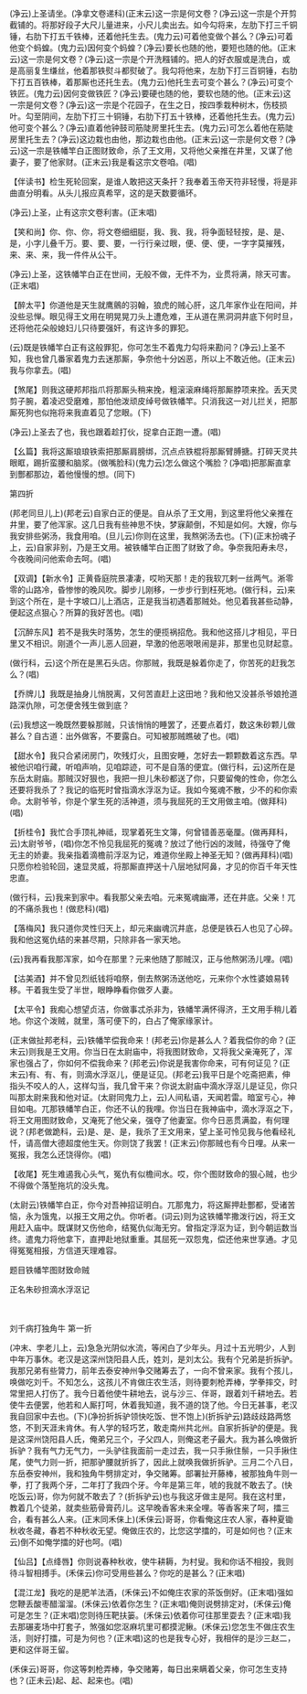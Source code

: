 <!-- { "loadSidebar": true } -->
(净云)上圣请坐。(净拿文卷递科)(正末云)这一宗是何文卷？(净云)这一宗是个开剪截铺的。将那好段子大尺儿量进来，小尺儿卖出去。如今勾将来，左肋下打三千铜锤，右肋下打五千铁棒，还着他托生去。(鬼力云)可着他变做个甚么？(净云)可着他变个蚂蝗。(鬼力云)因何变个蚂蝗？(净云)要长也随的他，要短也随的他。(正末云)这一宗是何文卷？(净云)这一宗是个开洗糨铺的。把人的好衣服或是洗白，或是高丽复生缣丝，他着那铁熨斗都熨破了。我勾将他来，左肋下打三百铜锤，右肋下打五百铁棒，着那厮也还托生去。(鬼力云)他托生去可变个甚么？(净云)可变个铁匠。(鬼力云)因何变做铁匠？(净云)要硬也随的他，要软也随的他。(正末云)这一宗是何文卷？(净云)这一宗是个花园子，在生之日，按四季栽种树木，伤枝损叶。勾至阴间，左肋下打三十铜锤，右肋下打五十铁棒，还着他托生去。(鬼力云)他可变个甚么？(净云)直着他钟鼓司筋陡房里托生去。(鬼力云)可怎么着他在筋陡房里托生去？(净云)这边栽也由他，那边栽也由他。(正末云)这一宗是何文卷？(净云)这一宗是铁幡竿白正图财致命，杀了王文用，又将他父亲推在井里，又谋了他妻子，要了他家财。(正末云)我是看这宗文卷咱。(唱)

【伴读书】检生死轮回案，是谁人敢把这天条扞？我奉着玉帝天符非轻慢，将是非曲直分明看。从头儿报应真希罕，这的是天数要循环。

(净云)上圣，止有这宗文卷利害。(正末唱)

【笑和尚】你、你、你，将文卷细细脡，我、我、我，将争面轻轻按，是、是、是，小字儿叠千万。要、要、要，一行行亲过眼，便、便、便，一字字莫摧残，来、来、来，我一件件从公干。

(净云)上圣，这铁幡竿白正在世间，无般不做，无件不为，业贯将满，除天可害。(正末唱)

【醉太平】你道他是天生就鹰鸇的羽翰，狼虎的贼心肝，这几年家作业在阳间，并没些忌惮。眼见得王文用在明晃晃刀头上遭危难，王从道在黑洞洞井底下何时旦，还将他花朵般媳妇儿只待要强奸，有这许多的罪犯。

(云)既是铁幡竿白正有这般罪犯，你可怎生不着鬼力勾将来勘问？(净云)上圣不知，我也曾几番家着鬼力去迷那厮，争奈他十分凶恶，所以上不敢近他。(正末云)我与你拿去。(唱)

【煞尾】则我这硬邦邦指爪将那厮头稍来挽，粗滚滚麻绳将那厮脖项来拴。丢天灵剪子腕，着凌迟受磨难，那怕他泼顽皮绰号做铁幡竿。只消我这一对儿拦关，把那厮死狗也似拖将来我直着见了您眼。(下)

(净云)上圣去了也，我也跟着趁打伙，捉拿白正跑一遭。(唱)

【幺篇】我将这厮琅琅铁索把那厮肩膀绑，沉点点铁棍将那厮臂膊搪。打碎天灵共眼眶，踢折蛮腰和脑浆。(做嘴脸科)(鬼力云)怎么做这个嘴脸？(净唱)把那厮直拿到酆都那边，着他慢慢的想。(同下)

第四折

(邦老同旦儿上)(邦老云)自家白正的便是。自从杀了王文用，到这里将他父亲推在井里，要了他浑家。这几日我有些神思不快，梦寐颠倒，不知是如何。大嫂，你与我安排些粥汤，我食用咱。(旦儿云)你则在这里，我熬粥汤去也。(下)(正末扮魂子上，云)自家非别，乃是王文用。被铁幡竿白正图了财致了命。争奈我阳寿未尽，今夜晚间问他索命去呵。(唱)

【双调】【新水令】正黄昏庭院景凄凄，哎哟天那！走的我软兀剌一丝两气。淅零零的山路冷，昏惨惨的晚风吹。脚步儿刚移，一步步行到枉死地。(做行科，云)来到这个所在，是十字坡口儿上酒店，正是我当初遇着那贼处。他见着我甚些动静，便起这点狠心？所算的我好苦也。(唱)

【沉醉东风】若不是我失时落势，怎生的便揽祸招危。我和他这搭儿才相见，平日里又不相识。刚道个一声儿恶人回避，早激的他恶哏哏闹是非，那里也见财起意。

(做行科，云)这个所在是黑石头店。你那贼，我既是躲着你走了，你苦死的赶我怎么？(唱)

【乔牌儿】我既是抽身儿悄脱离，又何苦直赶上这田地？我和他又没甚杀爷娘抢道路深仇隙，可怎便舍残生做到底？

(云)我想这一晚既然要躲那贼，只该悄悄的睡罢了，还要点着灯，数这朱砂颗儿做甚么？自古道：出外做客，不要露白。可知被那贼瞧破了也。(唱)

【甜水令】我只合紧闭房门，吹残灯火，且图安睡，怎好去一颗颗数着这东西。早被他识咱行藏，听咱声响，见咱踪迹，可不是自落的便宜。(做行科，云)这所在是东岳太尉庙。那贼汉好狠也，我把一担儿朱砂都送了你，只要留俺的性命，你怎么还要将我杀了？我记的临死时曾指滴水浮沤为证。我如今冤魂不散，少不的和你索命。太尉爷爷，你是个掌生死的活神道，须与我屈死的王文用做主咱。(做拜科)(唱)

【折桂令】我忙合手顶礼神祗，现掌着死生文簿，何曾错善恶毫厘。(做再拜科，云)太尉爷爷，(唱)你怎不怜见我屈死的冤魂？放过了他行凶的泼贼，待强夺了俺无主的娇妻。我亲指着滴檐前浮沤为记，难道你坐殿上神圣无知？(做再拜科)(唱)只愿你检验轮回，速显灵威，将那厮直押送十八层地狱阿鼻，才见的你百千年天性忠直。

(做行科，云)我来到家中。看我那父亲去咱。元来冤魂幽滞，还在井底。父亲！兀的不痛杀我也！(做悲科)(唱)

【落梅风】我只道你灵性归天上，却元来幽魂沉井底，总便是铁石人也见了心碎。我和他这冤仇结的来甚尽期，只除非各一家天地。

(云)我再看我那浑家，如今在那里？元来他随了那贼汉，正与他熬粥汤儿哩。(唱)

【沽美酒】并不曾见烈纸钱将咱祭，倒去熬粥汤送他吃，元来你个水性婆娘易转移。干着我生受了半世，眼睁睁看你做歹人妻。

【太平令】我痴心想望贞洁，你做事忒杀非为，铁幡竿满怀得济，王文用手稍儿着地。你这个泼贼，就里，落可便下的，白占了俺家缘家计。

(正末做扯邦老科，云)铁幡竿偿我命来！(邦老云)你是甚么人？着我偿你的命？(正末云)则我是王文用。你当日在太尉庙中，将我图财致命，又将我父亲淹死了，浑家也强占了，你如何不偿我命来？(邦老云)你说是我害你命来，可有何证见？(正末云)有、有、有，则滴水浮沤儿，便是证见。(邦老云)我平日是个吃斋把素，伸指头不咬人的人，这样勾当，我几曾干来？你说太尉庙中滴水浮沤儿是证见，你只叫那太尉来我和他对证。(太尉同鬼力上，云)人间私语，天闻若雷。暗室亏心，神目如电。兀那铁幡竿白正，你还不认的我哩。你当日在我神庙中，滴水浮沤之下，将王文用图财致命，又淹死了他父亲，强夺了他妻室。你今日恶贯满盈，有何理说？(邦老做跪科，云)是、是、是，我杀了王文用来，望上圣可怜见我与他看经礼忏，请高僧大德超度他生天。你则饶了我罢！(正末云)你那贼也有今日哩。从来一冤报，我怎么还饶得你。(唱)

【收尾】死生难遏我心头气，冤仇有似檐间水。哎，你个图财致命的狠心贼，也少不得做个落堑拖坑的没头鬼。

(太尉云)铁幡竿白正，你今对吾神招证明白。兀那鬼力，将这厮押赴酆都，受诸苦恼，永为饿鬼，以报王文用之仇。你听者。(词云)则为这铁幡竿撒泼行凶，将王文用赶入庙中。既谋财又伤他命，结冤仇似海无穷。曾指定浮沤为证，到今朝运数当终。遣鬼力将他拿下，直押赴地狱重重。其屈死一双怨鬼，偿还他来世享通。才见得冤冤相报，方信道天理难容。

题目铁幡竿图财致命贼

正名朱砂担滴水浮沤记

　
　

刘千病打独角牛
第一折

(冲末、孛老儿上，云)急急光阴似水流，等闲白了少年头。月过十五光明少，人到中年万事休。老汉是这深州饶阳县人氏，姓刘，是刘太公。我有个兄弟是折拆驴。我那兄弟有些膂力，前年去泰安神州争交赌筹去了，一向不曾来家。我有个孩儿，唤做吃刘千。不知怎么，这孩儿不肯做庄农生活，则待要刺枪弄棒，学拳摔交，时常里把人打伤了。我今日着他使牛耕地去，说与沙三、伴哥，跟着刘千耕地去。若使牛去便罢，他若和人厮打呵，休着我知道，我不道的饶了他。今日无甚事，老汉我自回家中去也。(下)(净扮折拆驴领快吃饭、世不饱上)(折拆驴云)路歧歧路两悠悠，不到天涯未肯休。有人学的轻巧艺，敢走南州共北州。自家折拆驴的便是。我是这深州饶阳县人氏，俺弟兄三个，子父四人，则俺这老子最大。我为甚么唤做折拆驴？我有气力无气力，一头驴往我面前一走过去，我一只手揪住鬃，一只手揪住尾，使气力则一折，把那驴腰就折拆了，因此上就唤我做折拆驴。三月二个八日，东岳泰安神州，我和独角牛劈排定对，争交赌筹。部署扯开藤棒，被那独角牛则一拳，打了我两个牙，二年打了我四个牙。今年是第三年，唬的我就不敢去了。(快吃饭云)哥，你为何就不敢去了？(折拆驴云)也与我这牙做主是阿。我在这村里，教着几个徒弟，就卖些筋骨膏药儿。这早晚香客未来全哩。等香客来了呵，擂三合，看有甚么人来。(正末同禾俫上)(禾俫云)哥哥，你看俺这庄农人家，春种夏锄秋收冬藏，春若不种秋收无望。俺做庄农的，比您这学擂的，可是如何也？(正末云)倒不如俺学擂的好也呵。(唱)

【仙吕】【点绛唇】你则说春种秋收，使牛耕耨，为村叟。我和你话不相投，我则待斗智相搏手。(禾俫云)你可受用些甚么？你吃的是甚么？(正末唱)

【混江龙】我吃的是肥羊法酒，(禾俫云)不如俺庄农家的茶饭倒好。(正末唱)强如您鞭丢酸枣醋溜溜。(禾俫云)依着你怎生？(正末唱)俺则说劈排定对，(禾俫云)俺可是怎生？(正末唱)您则待压靶扶篓。(禾俫云)依着你可往那里耍去？(正末唱)我去那碾麦场中打套子，煞强如您沤麻坑里可都摸泥鳅。(禾俫云)您怎生不做庄农生活，则好打擂，可是为何也？(正末唱)这的也是我专心好，我相伴的是沙三赵二，更和这伴哥王留。

(禾俫云)哥哥，你这等刺枪弄棒，争交赌筹，每日出来瞒着父亲，你可怎生支持也？(正未云)起、起、起来也。(唱)

